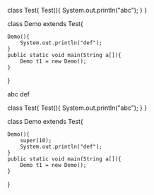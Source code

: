  class Test{
    Test(){
        System.out.println("abc");
    }
 }

 class Demo extends Test{

    Demo(){
        System.out.println("def");
    }
    public static void main(String a[]){
        Demo t1 = new Demo();
    }
 }

 abc
 def

  class Test{
    Test(){
        System.out.println("abc");
    }
 }

 class Demo extends Test{

    Demo(){
        super(10);
        System.out.println("def");
    }
    public static void main(String a[]){
        Demo t1 = new Demo();
    }
 }
